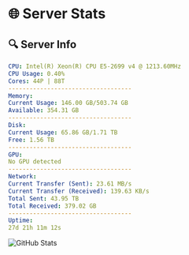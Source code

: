 # 🌐 Server Stats
## 🔍 Server Info
```yaml
CPU: Intel(R) Xeon(R) CPU E5-2699 v4 @ 1213.60MHz
CPU Usage: 0.40%
Cores: 44P | 88T
-----------------------------------
Memory:
Current Usage: 146.00 GB/503.74 GB
Available: 354.31 GB
-----------------------------------
Disk:
Current Usage: 65.86 GB/1.71 TB
Free: 1.56 TB
-----------------------------------
GPU:
No GPU detected
-----------------------------------
Network:
Current Transfer (Sent): 23.61 MB/s
Current Transfer (Received): 139.63 KB/s
Total Sent: 43.95 TB
Total Received: 379.02 GB
-----------------------------------
Uptime:
27d 21h 11m 12s
```
![GitHub Stats](https://img.shields.io/badge/Updated-2025-04-04_18:34:01-blue)